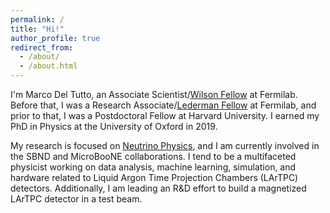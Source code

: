 ```yaml
---
permalink: /
title: "Hi!"
author_profile: true
redirect_from: 
  - /about/
  - /about.html
---
```


I'm Marco Del Tutto, an Associate Scientist/<a href="https://www.fnal.gov/pub/forphysicists/fellowships/robert_wilson/">Wilson Fellow</a> at Fermilab. Before that, I was a Research Associate/<a href="https://www.fnal.gov/pub/forphysicists/fellowships/leon_lederman/index.html">Lederman Fellow</a> at Fermilab, and prior to that, I was a Postdoctoral Fellow at Harvard University. I earned my PhD in Physics at the University of Oxford in 2019.

My research is focused on <a href="https://en.wikipedia.org/wiki/Neutrino">Neutrino Physics</a>, and I am currently involved in the SBND and MicroBooNE collaborations. I tend to be a multifaceted physicist working on data analysis, machine learning, simulation, and hardware related to Liquid Argon Time Projection Chambers (LArTPC) detectors. Additionally, I am leading an R&D effort to build a magnetized LArTPC detector in a test beam.
